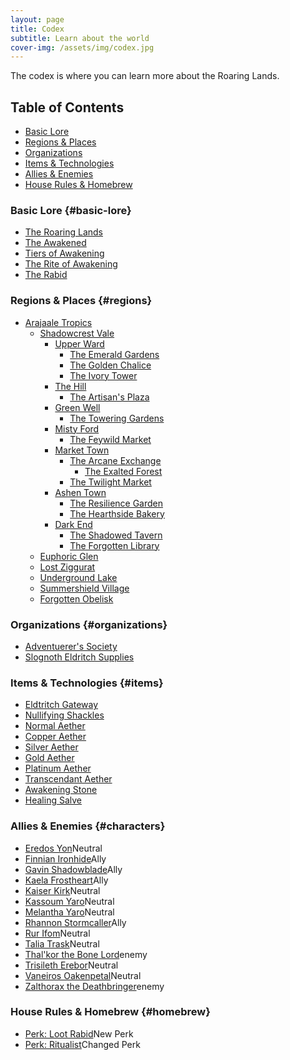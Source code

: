 ```yaml
---
layout: page
title: Codex
subtitle: Learn about the world
cover-img: /assets/img/codex.jpg
---
```


The codex is where you can learn more about the Roaring Lands.

## Table of Contents
- [Basic Lore](#basic-lore)
- [Regions & Places](#regions)
- [Organizations](#organizations)
- [Items & Technologies](#items)
- [Allies & Enemies](#characters)
- [House Rules & Homebrew](#homebrew)

### Basic Lore {#basic-lore}
- [The Roaring Lands](/codex/the-roaring-lands)
- [The Awakened](/codex/the-awakened)
- [Tiers of Awakening](/codex/tiers-of-awakening)
- [The Rite of Awakening](/codex/the-rite-of-awakening)
- [The Rabid](/codex/the-rabid)

### Regions & Places {#regions}
- <span class="redacted" markdown="1">[Arajaale Tropics](/codex/regions/arajaale-tropics)</span>
    - <span class="redacted" markdown="1">[Shadowcrest Vale](/codex/regions/shadowcrest-vale)</span>
        - <span class="redacted" markdown="1">[Upper Ward](/codex/regions/upper-ward)</span>
            - <span class="redacted" markdown="1">[The Emerald Gardens](/codex/regions/the-emerald-gardens)</span>
            - <span class="redacted" markdown="1">[The Golden Chalice](/codex/regions/the-golden-chalice)</span>
            - <span class="redacted" markdown="1">[The Ivory Tower](/codex/regions/the-ivory-tower)</span>
        - <span class="redacted" markdown="1">[The Hill](/codex/regions/the-hill)</span>
            - <span class="redacted" markdown="1">[The Artisan's Plaza](/codex/regions/the-artisans-plaza)</span>
        - <span class="redacted" markdown="1">[Green Well](/codex/regions/green-well)</span>
            - <span class="redacted" markdown="1">[The Towering Gardens](/codex/regions/the-towering-gardens)</span>
        - <span class="redacted" markdown="1">[Misty Ford](/codex/regions/misty-ford)</span>
            - <span class="redacted" markdown="1">[The Feywild Market](/codex/regions/the-feywild-market)</span>
        - <span class="redacted" markdown="1">[Market Town](/codex/regions/market-town)</span>
            - <span class="redacted" markdown="1">[The Arcane Exchange](/codex/regions/the-arcane-exchange)</span>
                - <span class="redacted" markdown="1">[The Exalted Forest](/codex/regions/the-exalted-forest)</span>
            - <span class="redacted" markdown="1">[The Twilight Market](/codex/regions/the-twilight-market)</span>
        - <span class="redacted" markdown="1">[Ashen Town](/codex/regions/ashen-town)</span>
            - <span class="redacted" markdown="1">[The Resilience Garden](/codex/regions/the-resilience-garden)</span>
            - <span class="redacted" markdown="1">[The Hearthside Bakery](/codex/regions/the-hearthside-bakery)</span>
        - <span class="redacted" markdown="1">[Dark End](/codex/regions/dark-end)</span>
            - <span class="redacted" markdown="1">[The Shadowed Tavern](/codex/regions/the-shadowed-tavern)</span>
            - <span class="redacted" markdown="1">[The Forgotten Library](/codex/regions/the-forgotten-library)</span>
    - <span class="redacted" markdown="1">[Euphoric Glen](/codex/regions/euphoric-glen)</span>
    - <span class="redacted" markdown="1">[Lost Ziggurat](/codex/regions/lost-ziggurat)</span>
    - <span class="redacted" markdown="1">[Underground Lake](/codex/regions/underground-lake)</span>
    - <span class="redacted" markdown="1">[Summershield Village](/codex/regions/summershield-village)</span>
    - <span class="redacted" markdown="1">[Forgotten Obelisk](/codex/regions/forgotten-obelisk)</span>

### Organizations {#organizations}
- [Adventuerer's Society](/codex/adventurers-society)
- <span class="redacted" markdown="1">[Slognoth Eldritch Supplies](/codex/slognoth-eldritch-supplies)</span>

### Items & Technologies {#items}
- <span class="redacted" markdown="1">[Eldtritch Gateway](/codex/items/eldritch-gateway)</span>
- <span class="redacted" markdown="1">[Nullifying Shackles](/codex/items/nullifying-shackles)</span>
- [Normal Aether](/codex/items/aether-normal)
- [Copper Aether](/codex/items/aether-copper)
- [Silver Aether](/codex/items/aether-silver)
- [Gold Aether](/codex/items/aether-gold)
- [Platinum Aether](/codex/items/aether-platinum)
- <span class="redacted" markdown="1">[Transcendant Aether](/codex/items/aether-transcendant)</span>
- [Awakening Stone](/codex/items/awakening-stone)
- [Healing Salve](/codex/items/healing-salve)

### Allies & Enemies {#characters}
- <span class="redacted" markdown="1">[Eredos Yon](/codex/characters/eredos-yon)</span><span class="status-pill pill-neutral">Neutral</span>
- <span class="redacted" markdown="1">[Finnian Ironhide](/codex/characters/finnian-ironhide)</span><span class="status-pill pill-ally">Ally</span>
- <span class="redacted" markdown="1">[Gavin Shadowblade](/codex/characters/gavin-shadowblade)</span><span class="status-pill pill-ally">Ally</span>
- <span class="redacted" markdown="1">[Kaela Frostheart](/codex/characters/kaela-frostheard)</span><span class="status-pill pill-ally">Ally</span>
- <span class="redacted" markdown="1">[Kaiser Kirk](/codex/characters/kaiser-kirk.md)</span><span class="status-pill pill-neutral">Neutral</span>
- <span class="redacted" markdown="1">[Kassoum Yaro](/codex/characters/kassoum-yaro)</span><span class="status-pill pill-neutral">Neutral</span>
- <span class="redacted" markdown="1">[Melantha Yaro](/codex/characters/melantha-yaro)</span><span class="status-pill pill-neutral">Neutral</span>
- <span class="redacted" markdown="1">[Rhannon Stormcaller](/codex/characters/rhannon-stormcaller)</span><span class="status-pill pill-ally">Ally</span>
- <span class="redacted" markdown="1">[Rur Ifom](/codex/characters/rur-ifom)</span><span class="status-pill pill-neutral">Neutral</span>
- <span class="redacted" markdown="1">[Talia Trask](/codex/characters/talia-trask)</span><span class="status-pill pill-neutral">Neutral</span>
- <span class="redacted" markdown="1">[Thal'kor the Bone Lord](/codex/characters/thalkor-the-bone-lord)</span><span class="status-pill pill-enemy">enemy</span>
- <span class="redacted" markdown="1">[Trisileth Erebor](/codex/characters/trisileth-erebor)</span><span class="status-pill pill-neutral">Neutral</span>
- <span class="redacted" markdown="1">[Vaneiros Oakenpetal](/codex/characters/vaneiros-oakenpetal)</span><span class="status-pill pill-neutral">Neutral</span>
- <span class="redacted" markdown="1">[Zalthorax the Deathbringer](/codex/characters/zalthorax-the-deathbringer)</span><span class="status-pill pill-enemy">enemy</span>

### House Rules & Homebrew {#homebrew}
- [Perk: Loot Rabid](/codex/homebrew/loot-rabid)<span class="status-pill pill-new-rule">New Perk</span>
- [Perk: Ritualist](/codex/homebrew/ritualist)<span class="status-pill pill-changed-rule">Changed Perk</span>